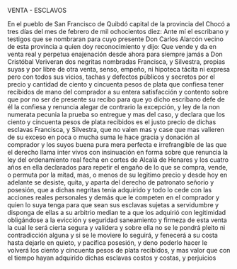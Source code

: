 VENTA - ESCLAVOS

En el pueblo de San Francisco de Quibdó capital de la provincia del Chocó a tres días del mes de febrero de mil ochocientos diez: Ante mí el escribano y testigos que se nombraran para cuyo presente Don Carlos Alarcón vecino de esta provincia a quien doy reconocimiento y dijo: Que vende y da en venta real y perpetua enajenación desde ahora para siempre jamás a Don Cristóbal Veriveran dos negritas nombradas Francisca, y Silvestra, propias suyas y por libre de otra venta, senso, empeño, ni hipoteca tácita ni expresa pero con todos sus vicios, tachas y defectos públicos y secretos por el precio y cantidad de ciento y cincuenta pesos de plata que confiesa tener recibidos de mano del comprador a su entera satisfacción y contento sobre que por no ser de presente su recibo para que yo dicho escribano defe de él la confiesa y renuncia alegar de contrario la excepción, y ley de la non numerata pecunia la prueba so entregue y mas del caso, y declara que los ciento y cincuenta pesos de plata recibidos es el justo precio de dichas esclavas Francisca, y Silvestra, que no valen mas y case que mas valieren de su exceso en poca o mucha suma le hace gracia y donación al comprador y los suyos buena pura mera perfecta e irrefrangible de las que el derecho llama inter vivos con insinuación en forma sobre que renuncia la ley del ordenamiento real fecha en cortes de Alcalá de Henares y los cuatro años en ella declarados para repetir el engaño de lo que se compra, vende, o permuta por la mitad, mas, o menos de su legitimo precio y desde hoy en adelante se desiste, quita, y aparta del derecho de patronato señorio y posesión, que a dichas negritas tenía adquirido y todo lo cede con las acciones reales personales y demás que le competen en el comprador y quien lo suya tenga para que sean sus esclavas sujetas a servidumbre y disponga de ellas a su arbitrio median te a que los adquirió con legitimidad obligándose a la evicción y seguridad saneamiento y firmeza de esta venta la cual le será cierta segura y validera y sobre ella no se le pondrá pleito ni contradicción alguna y si se le moviere lo seguirá, y fenecerá a su costa hasta dejarle en quieto, y pacífica posesión, y deno poderlo hacer le volverá los ciento y cincuenta pesos de plata recibidos, y mas valor que con el tiempo hayan adquirido dichas esclavas costos y costas, y perjuicios